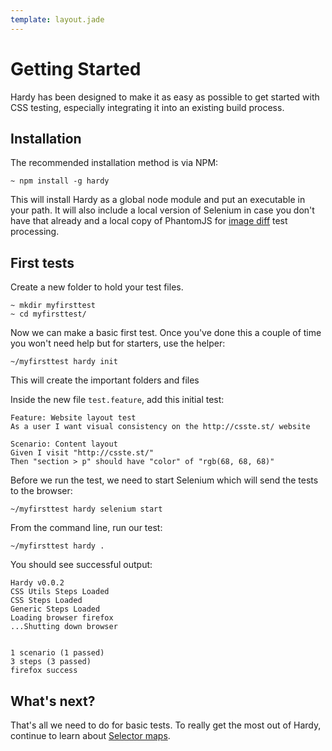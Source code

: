 ```yaml
---
template: layout.jade
---
```


# Getting Started

Hardy has been designed to make it as easy as possible to get started with CSS testing, especially integrating it into an existing build process.

<h2 id="installation">Installation</h2>

The recommended installation method is via NPM:

<pre><code><span>~</span> npm install -g hardy</code></pre>

This will install Hardy as a global node module and put an executable in your path. It will also include a local version of Selenium in case you don't have that already and a local copy of PhantomJS for [image diff](http://csste.st/techniques/image-diff.html) test processing.

<h2 id="first-tests">First tests</h2>

Create a new folder to hold your test files.

<pre><code><span>~</span> mkdir myfirsttest
<span>~</span> cd myfirsttest/</code></pre>

Now we can make a basic first test. Once you've done this a couple of time you won't need help but for starters, use the helper:

<pre><code><span>~/myfirsttest</span> hardy init</code></pre>

This will create the important folders and files

Inside the new file `test.feature`, add this initial test:

    Feature: Website layout test
    As a user I want visual consistency on the http://csste.st/ website

    Scenario: Content layout
    Given I visit "http://csste.st/"
    Then "section > p" should have "color" of "rgb(68, 68, 68)"

Before we run the test, we need to start Selenium which will send the tests to the browser:

<pre><code><span>~/myfirsttest</span> hardy selenium start</code></pre>

From the command line, run our test:

<pre><code><span>~/myfirsttest</span> hardy .</code></pre>

  You should see successful output:

    Hardy v0.0.2
	CSS Utils Steps Loaded
	CSS Steps Loaded
	Generic Steps Loaded
	Loading browser firefox
	...Shutting down browser


	1 scenario (1 passed)
	3 steps (3 passed)
	firefox success

## What's next?

That's all we need to do for basic tests. To really get the most out of Hardy, continue to learn about [Selector maps](selector-maps.html).
